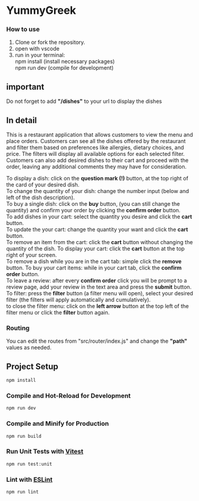 # YummyGreek

### How to use
1. Clone or fork the repository.
2. open with vscode
3. run in your terminal:  
npm install (install necessary packages)  
npm run dev (compile for development)

## important  
Do not forget to add **"/dishes"** to your url to display the dishes

## In detail
This is a restaurant application that allows customers to view the menu and place orders. Customers can see all the dishes offered by the restaurant and filter them based on preferences like allergies, dietary choices, and price. The filters will display all available options for each selected filter. Customers can also add desired dishes to their cart and proceed with the order, leaving any additional comments they may have for consideration.  
  
To display a dish: click on the **question mark (!)** button, at the top right of the card of your desired dish.  
To change the quantity of your dish: change the number input (below and left of the dish description).  
To buy a single dish: click on the **buy** button, (you can still change the quantity) and confirm your order by clicking the **confirm order** button.  
To add dishes in your cart: select the quantity you desire and click the **cart** button.  
To update the your cart: change the quantity your want and click the **cart** button.  
To remove an item from the cart: click the **cart** button without changing the quantity of the dish.
To display your cart: click the **cart** button at the top right of your screen.  
To remove a dish while you are in the cart tab: simple click the **remove** button. 
To buy your cart items: while in your cart tab, click the **confirm order** button.  
To leave a review: after every **confirm order** click you will be prompt to a review page, add your review in the text area and press the **submit** button.  
To filter: press the **filter** button (a filter menu will open), select your desired filter (the filters will apply automatically and cumulatively).  
to close the filter menu: click on the **left arrow** button at the top left of the filter menu or click the **filter** button again.


### Routing
You can edit the routes from "src/router/index.js" and change the **"path"** values as needed.

## Project Setup

```sh
npm install
```

### Compile and Hot-Reload for Development

```sh
npm run dev
```

### Compile and Minify for Production

```sh
npm run build
```

### Run Unit Tests with [Vitest](https://vitest.dev/)

```sh
npm run test:unit
```

### Lint with [ESLint](https://eslint.org/)

```sh
npm run lint
```
